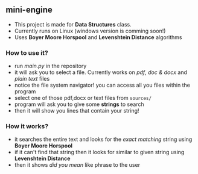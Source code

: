 ## mini-engine
* This project is made for **Data Structures** class.
* Currently runs on Linux (windows version is comming soon!)
* Uses **Boyer Moore Horspool** and **Levenshtein Distance** algorithms

### How to use it?
* run *main.py* in the repository
* it will ask you to select a file. Currently works on *pdf*, *doc & docx* and *plain text* files
* notice the file system navigator! you can access all you files within the program
* select one of those pdf,docx or text files from `sources/` 
* program will ask you to give some **strings** to search
* then it will show you lines that contain your string!

### How it works?
* it searches the entire text and looks for the *exact matching* string using **Boyer Moore Horspool**
* if it can't find that string then it looks for similar to given string using **Levenshtein Distance**
* then it shows *did you mean <string>* like phrase to the user
